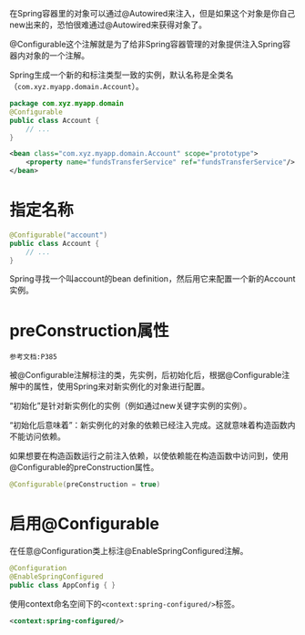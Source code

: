 
在Spring容器里的对象可以通过@Autowired来注入，但是如果这个对象是你自己new出来的，恐怕很难通过@Autowired来获得对象了。

@Configurable这个注解就是为了给非Spring容器管理的对象提供注入Spring容器内对象的一个注解。

Spring生成一个新的和标注类型一致的实例，默认名称是全类名（`com.xyz.myapp.domain.Account`）。
```java
package com.xyz.myapp.domain
@Configurable 
public class Account {   
	// ...
}
```
```xml
<bean class="com.xyz.myapp.domain.Account" scope="prototype">   
	<property name="fundsTransferService" ref="fundsTransferService"/>
</bean>
```

# 指定名称
```java
@Configurable("account") 
public class Account {   
	// ...
}
```
Spring寻找一个叫account的bean definition，然后用它来配置一个新的Account实例。

# preConstruction属性

	参考文档:P385

被@Configurable注解标注的类，先实例，后初始化后，根据@Configurable注解中的属性，使用Spring来对新实例化的对象进行配置。

“初始化”是针对新实例化的实例（例如通过new关键字实例的实例）。

“初始化后意味着”：新实例化的对象的依赖已经注入完成。这就意味着构造函数内不能访问依赖。

如果想要在构造函数运行之前注入依赖，以使依赖能在构造函数中访问到，使用@Configurable的preConstruction属性。
```java
@Configurable(preConstruction = true)
```



# 启用@Configurable

在任意@Configuration类上标注@EnableSpringConfigured注解。
```java
@Configuration 
@EnableSpringConfigured 
public class AppConfig { }
```
使用context命名空间下的`<context:spring-configured/>`标签。
```xml
<context:spring-configured/>
```
